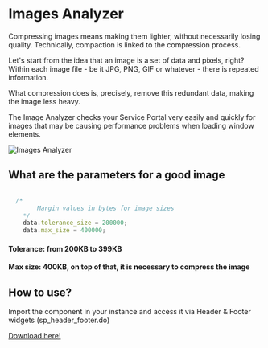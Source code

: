 # Images Analyzer

Compressing images means making them lighter, without necessarily losing quality. Technically, compaction is linked to the compression process.

Let's start from the idea that an image is a set of data and pixels, right? Within each image file - be it JPG, PNG, GIF or whatever - there is repeated information.

What compression does is, precisely, remove this redundant data, making the image less heavy.

The Image Analyzer checks your Service Portal very easily and quickly for images that may be causing performance problems when loading window elements.


![Images Analyzer](https://github.com/Organize-Cloud-Labs/Service-Portal/blob/main/Components/Images%20Analyzer/Images-Analyzer.png?raw=true)


## What are the parameters for a good image

```JAVASCRIPT

  /*
		Margin values in bytes for image sizes
	*/
	data.tolerance_size = 200000;
	data.max_size = 400000;

```

#### Tolerance: from 200KB to 399KB
#### Max size: 400KB, on top of that, it is necessary to compress the image


## How to use?

Import the component in your instance and access it via Header & Footer widgets (sp_header_footer.do)

[Download here!](https://github.com/Organize-Cloud-Labs/Service-Portal/blob/main/Components/Images%20Analyzer/sp_header_footer_c400a4ee2f8d201027f5d7492799b629.xml)
